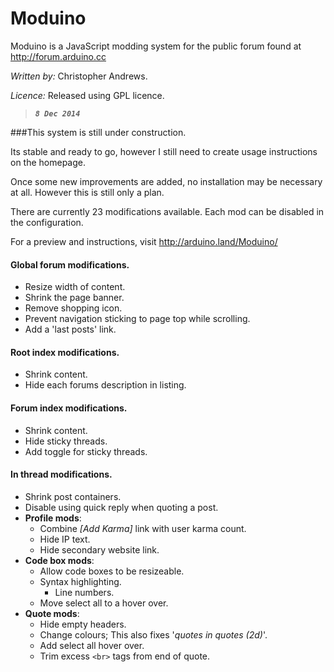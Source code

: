 
# Moduino

Moduino is a JavaScript modding system for the public forum found at http://forum.arduino.cc

*Written by:*	Christopher Andrews.

*Licence:*	Released using GPL licence.

> _**`8 Dec 2014`**_
  
  ###This system is still under construction. 
  
  Its stable and ready to go, however I still need to create usage instructions on the homepage.

Once some new improvements are added, no installation may be necessary at all. However this is still only a plan.

There are currently 23 modifications available. Each mod can be disabled in the configuration.

For a preview and instructions, visit http://arduino.land/Moduino/

#### Global forum modifications.

* Resize width of content.
* Shrink the page banner.
* Remove shopping icon.
* Prevent navigation sticking to page top while scrolling.
* Add a 'last posts' link.

#### Root index modifications.
* Shrink content.
* Hide each forums description in listing.

#### Forum index modifications.

* Shrink content.
* Hide sticky threads.
* Add toggle for sticky threads.

#### In thread modifications.

* Shrink post containers.
* Disable using quick reply when quoting a post.
* **Profile mods**:
	* Combine *[Add Karma]* link with user karma count.
	* Hide IP text.
	* Hide secondary website link.
* **Code box mods**:
	* Allow code boxes to be resizeable.
	* Syntax highlighting.
	    * Line numbers.
	* Move select all to a hover over.
* **Quote mods**:
	* Hide empty headers.
	* Change colours; This also fixes '*quotes in quotes (2d)*'.
	* Add select all hover over.
	* Trim excess `<br>` tags from end of quote.


